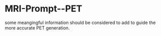 # MRI-Prompt--PET
some meangingful information should be considered to add to guide the more accurate PET generation.
